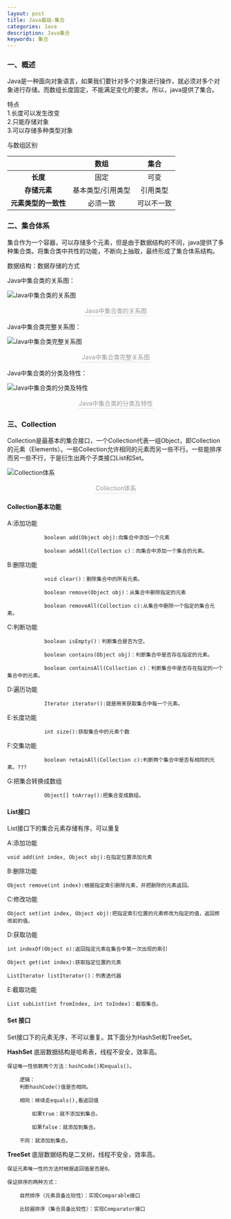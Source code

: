 ```yaml
---
layout: post
title: Java基础-集合
categories: Java
description: Java集合
keywords: 集合
---
```

### 一、概述
Java是一种面向对象语言，如果我们要针对多个对象进行操作，就必须对多个对象进行存储。而数组长度固定，不能满足变化的要求。所以，java提供了集合。

特点<br>
    1.长度可以发生改变<br>
    2.只能存储对象<br>
    3.可以存储多种类型对象<br>

与数组区别

||数组|集合|
|:----:|:----:|:----:|
|**长度**|固定|可变|
|**存储元素**|基本类型/引用类型|引用类型|
|**元素类型的一致性**|必须一致|可以不一致|

### 二、集合体系
集合作为一个容器，可以存储多个元素，但是由于数据结构的不同，java提供了多种集合类。将集合类中共性的功能，不断向上抽取，最终形成了集合体系结构。

数据结构：数据存储的方式

Java中集合类的关系图：

![Java中集合类的关系图]({{assets_base_url}}/images/blog/Java基础/集合/Java中集合类的关系图.jpg)
<center>
<div style="color:orange; border-bottom: 1px solid #d9d9d9;display: inline-block;color: #999;padding: 2px;">Java中集合类的关系图</div>
</center>

Java中集合类完整关系图：

![Java中集合类完整关系图]({{assets_base_url}}/images/blog/Java基础/集合/Java集合关系完整图解.png)
<center>
<div style="color:orange; border-bottom: 1px solid #d9d9d9;display: inline-block;color: #999;padding: 2px;">Java中集合类完整关系图</div>
</center>

Java中集合类的分类及特性：

![Java中集合类的分类及特性]({{assets_base_url}}/images/blog/Java基础/集合/Java中集合类的分类及特性.jpg)
<center>
<div style="color:orange; border-bottom: 1px solid #d9d9d9;display: inline-block;color: #999;padding: 2px;">Java中集合类的分类及特性</div>
</center>

### 三、Collection
Collection是最基本的集合接口，一个Collection代表一组Object，即Collection的元素（Elements）。一些Collection允许相同的元素而另一些不行。一些能排序而另一些不行，于是衍生出两个子类接口List和Set。

![Collection体系]({{assets_base_url}}/images/blog/Java基础/集合/Collection体系.png)
<center>
<div style="color:orange; border-bottom: 1px solid #d9d9d9;display: inline-block;color: #999;padding: 2px;">Collection体系</div>
</center>

#### Collection基本功能

A:添加功能

                boolean add(Object obj):向集合中添加一个元素

                boolean addAll(Collection c)：向集合中添加一个集合的元素。

B:删除功能

                void clear()：删除集合中的所有元素。

                boolean remove(Object obj)：从集合中删除指定的元素

                boolean removeAll(Collection c):从集合中删除一个指定的集合元素。

C:判断功能

                boolean isEmpty()：判断集合是否为空。

                boolean contains(Object obj)：判断集合中是否存在指定的元素。

                boolean containsAll(Collection c)：判断集合中是否存在指定的一个集合中的元素。

D:遍历功能

                Iterator iterator():就是用来获取集合中每一个元素。

E:长度功能

                int size():获取集合中的元素个数

F:交集功能

                boolean retainAll(Collection c):判断两个集合中是否有相同的元素。???

G:把集合转换成数组

                Object[] toArray():把集合变成数组。

#### List接口
List接口下的集合元素存储有序，可以重复

A:添加功能

    void add(int index, Object obj):在指定位置添加元素


B:删除功能

    Object remove(int index):根据指定索引删除元素，并把删除的元素返回。

C:修改功能

    Object set(int index, Object obj):把指定索引位置的元素修改为指定的值，返回修改前的值。

D:获取功能

    int indexOf(Object o):返回指定元素在集合中第一次出现的索引

    Object get(int index):获取指定位置的元素

    ListIterator listIterator()：列表迭代器

E:截取功能

    List subList(int fromIndex, int toIndex)：截取集合。

#### Set 接口
Set接口下的元素无序，不可以重复。其下面分为HashSet和TreeSet。

**HashSet**
底层数据结构是哈希表，线程不安全，效率高。

    保证唯一性依赖两个方法：hashCode()和equals()。

        逻辑：
        判断hashCode()值是否相同。

        相同：继续走equals(),看返回值

            如果true：就不添加到集合。

            如果false：就添加到集合。

        不同：就添加到集合。

**TreeSet**
底层数据结构是二叉树，线程不安全，效率高。

    保证元素唯一性的方法时根据返回值是否是0。

    保证排序的两种方式：

        自然排序（元素具备比较性）：实现Comparable接口

        比较器排序（集合具备比较性）：实现Comparator接口